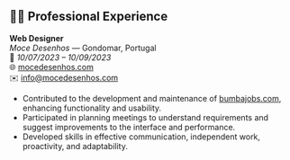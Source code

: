 ## 🧑‍💻 Professional Experience

**Web Designer**  
*Moce Desenhos* — Gondomar, Portugal  
📅 *10/07/2023 – 10/09/2023*  
🌐 [mocedesenhos.com](https://mocedesenhos.com)  
✉️ info@mocedesenhos.com

- Contributed to the development and maintenance of [bumbajobs.com](https://bumbajobs.com), enhancing functionality and usability.
- Participated in planning meetings to understand requirements and suggest improvements to the interface and performance.
- Developed skills in effective communication, independent work, proactivity, and adaptability.
